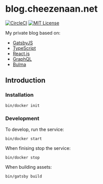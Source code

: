 # blog.cheezenaan.net

[![CircleCI](https://circleci.com/gh/cheezenaan/blog/tree/master.svg?style=svg)](https://circleci.com/gh/cheezenaan/blog/tree/master)
[![MIT License](https://img.shields.io/badge/license-MIT-blue.svg)](LICENSE)

My private blog based on:

- [GatsbyJS](https://www.gatsbyjs.org/)
- [TypeScript](https://www.typescriptlang.org/)
- [React.js](https://reactjs.org/)
- [GraphQL](https://graphql.org/)
- [Bulma](https://bulma.io/)

## Introduction

### Installation

```/bin/sh
bin/docker init
```

### Development

To develop, run the service:

```/bin/sh
bin/docker start
```

When finising stop the service:

```/bin/sh
bin/docker stop
```

When building assets:

```/bin/sh
bin/gatsby build
```
